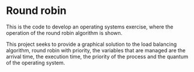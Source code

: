 # Round robin

This is the code to develop an operating systems exercise, where the operation of the round robin algorithm is shown.

This project seeks to provide a graphical solution to the load balancing algorithm, round robin with priority, the variables that are managed are the arrival time, the execution time, the priority of the process and the quantum of the operating system.
